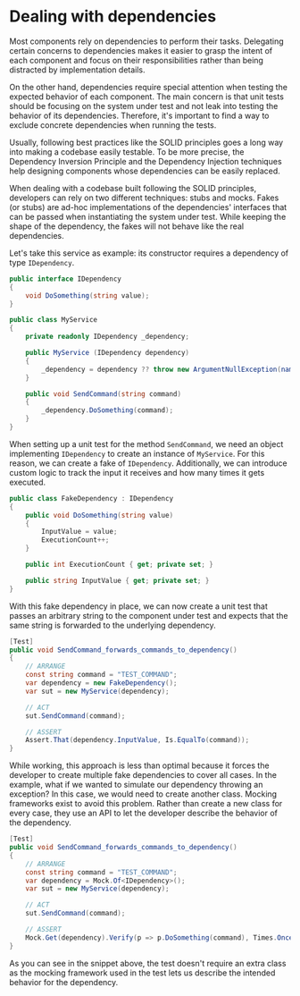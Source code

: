 # Dealing with dependencies

Most components rely on dependencies to perform their tasks. Delegating certain concerns to dependencies makes it easier to grasp the intent of each component and focus on their responsibilities rather than being distracted by implementation details.

On the other hand, dependencies require special attention when testing the expected behavior of each component. The main concern is that unit tests should be focusing on the system under test and not leak into testing the behavior of its dependencies. Therefore, it's important to find a way to exclude concrete dependencies when running the tests.

Usually, following best practices like the SOLID principles goes a long way into making a codebase easily testable. To be more precise, the Dependency Inversion Principle and the Dependency Injection techniques help designing components whose dependencies can be easily replaced.

When dealing with a codebase built following the SOLID principles, developers can rely on two different techniques: stubs and mocks. Fakes \(or stubs\) are ad-hoc implementations of the dependencies' interfaces that can be passed when instantiating the system under test. While keeping the shape of the dependency, the fakes will not behave like the real dependencies.

Let's take this service as example: its constructor requires a dependency of type `IDependency`.

```csharp
public interface IDependency
{
    void DoSomething(string value);
}

public class MyService
{ 
    private readonly IDependency _dependency;

    public MyService (IDependency dependency)
    {
        _dependency = dependency ?? throw new ArgumentNullException(nameof(dependency));
    }

    public void SendCommand(string command)
    {
        _dependency.DoSomething(command);
    }
}
```

When setting up a unit test for the method `SendCommand`, we need an object implementing `IDependency` to create an instance of `MyService`. For this reason, we can create a fake of `IDependency`. Additionally, we can introduce custom logic to track the input it receives and how many times it gets executed.

```csharp
public class FakeDependency : IDependency
{
    public void DoSomething(string value)
    {
        InputValue = value;
        ExecutionCount++;
    }

    public int ExecutionCount { get; private set; }

    public string InputValue { get; private set; }
}
```

With this fake dependency in place, we can now create a unit test that passes an arbitrary string to the component under test and expects that the same string is forwarded to the underlying dependency.

```csharp
[Test]
public void SendCommand_forwards_commands_to_dependency()
{
    // ARRANGE
    const string command = "TEST_COMMAND";
    var dependency = new FakeDependency();
    var sut = new MyService(dependency);

    // ACT
    sut.SendCommand(command);

    // ASSERT
    Assert.That(dependency.InputValue, Is.EqualTo(command));
}
```

While working, this approach is less than optimal because it forces the developer to create multiple fake dependencies to cover all cases. In the example, what if we wanted to simulate our dependency throwing an exception? In this case, we would need to create another class. Mocking frameworks exist to avoid this problem. Rather than create a new class for every case, they use an API to let the developer describe the behavior of the dependency.

```csharp
[Test]
public void SendCommand_forwards_commands_to_dependency()
{
    // ARRANGE
    const string command = "TEST_COMMAND";
    var dependency = Mock.Of<IDependency>();
    var sut = new MyService(dependency);

    // ACT
    sut.SendCommand(command);

    // ASSERT
    Mock.Get(dependency).Verify(p => p.DoSomething(command), Times.Once());
}
```

As you can see in the snippet above, the test doesn't require an extra class as the mocking framework used in the test lets us describe the intended behavior for the dependency.

